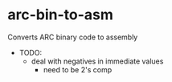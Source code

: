 # arc-bin-to-asm
Converts ARC binary code to assembly

- TODO:
  - deal with negatives in immediate values
    - need to be 2's comp